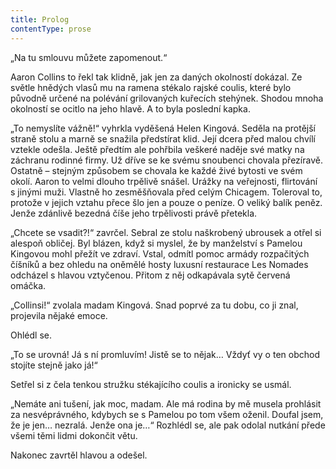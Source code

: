 ```yaml
---
title: Prolog
contentType: prose
---
```


  

„Na tu smlouvu můžete zapomenout.“

Aaron Collins to řekl tak klidně, jak jen za daných okolností dokázal. Ze světle hnědých vlasů mu na ramena stékalo rajské coulis, které bylo původně určené na polévání grilovaných kuřecích stehýnek. Shodou mnoha okolností se ocitlo na jeho hlavě. A to byla poslední kapka.

„To nemyslíte vážně!“ vyhrkla vyděšená Helen Kingová. Seděla na protější straně stolu a marně se snažila předstírat klid. Její dcera před malou chvílí vztekle odešla. Ještě předtím ale pohřbila veškeré naděje své matky na záchranu rodinné firmy. Už dříve se ke svému snoubenci chovala přezíravě. Ostatně – stejným způsobem se chovala ke každé živé bytosti ve svém okolí. Aaron to velmi dlouho trpělivě snášel. Urážky na veřejnosti, flirtování s jinými muži. Vlastně ho zesměšňovala před celým Chicagem. Toleroval to, protože v jejich vztahu přece šlo jen a pouze o peníze. O veliký balík peněz. Jenže zdánlivě bezedná číše jeho trpělivosti právě přetekla.

„Chcete se vsadit?!“ zavrčel. Sebral ze stolu naškrobený ubrousek a otřel si alespoň obličej. Byl blázen, když si myslel, že by manželství s Pamelou Kingovou mohl přežít ve zdraví. Vstal, odmítl pomoc armády rozpačitých číšníků a bez ohledu na oněmělé hosty luxusní restaurace Les Nomades odcházel s hlavou vztyčenou. Přitom z něj odkapávala sytě červená omáčka.

„Collinsi!“ zvolala madam Kingová. Snad poprvé za tu dobu, co ji znal, projevila nějaké emoce.

Ohlédl se.

„To se urovná! Já s ní promluvím! Jistě se to nějak… Vždyť vy o ten obchod stojíte stejně jako já!“

Setřel si z čela tenkou stružku stékajícího coulis a ironicky se usmál.

„Nemáte ani tušení, jak moc, madam. Ale má rodina by mě musela prohlásit za nesvéprávného, kdybych se s Pamelou po tom všem oženil. Doufal jsem, že je jen… nezralá. Jenže ona je…“ Rozhlédl se, ale pak odolal nutkání přede všemi těmi lidmi dokončit větu.

Nakonec zavrtěl hlavou a odešel.
